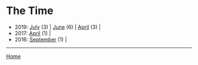 # The Time

  * 2019: 
      [July](./the-time-2019-07.md) (3) | 
      [June](./the-time-2019-06.md) (6) | 
      [April](./the-time-2019-04.md) (3) | 
  * 2017: 
      [April](./the-time-2017-04.md) (1) | 
  * 2016: 
      [September](./the-time-2016-09.md) (1) | 

----

[Home](../)
